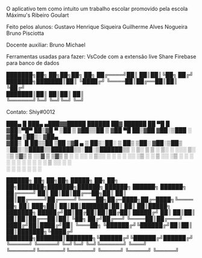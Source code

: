 O aplicativo tem como intuito um trabalho escolar 
promovido pela escola Máximu's Ribeiro Goulart

Feito pelos alunos:
Gustavo Henrique Siqueira
Guilherme Alves Nogueira
Bruno Pisciotta

Docente auxiliar:
Bruno Michael 



Ferramentas usadas para fazer:
VsCode com a extensão live Share
Firebase para banco de dados 



███████╗██╗  ██╗██╗██╗   ██╗
██╔════╝██║  ██║██║╚██╗ ██╔╝
███████╗███████║██║ ╚████╔╝ 
╚════██║██╔══██║██║  ╚██╔╝  
███████║██║  ██║██║   ██║   
╚══════╝╚═╝  ╚═╝╚═╝   ╚═╝   

Contato:
Shiy#0012


 ███▄    █  ███▄ ▄███▓▓█████   ██████  ██▓  ██████ 
 ██ ▀█   █ ▓██▒▀█▀ ██▒▓█   ▀ ▒██    ▒ ▓██▒▒██    ▒ 
▓██  ▀█ ██▒▓██    ▓██░▒███   ░ ▓██▄   ▒██▒░ ▓██▄   
▓██▒  ▐▌██▒▒██    ▒██ ▒▓█  ▄   ▒   ██▒░██░  ▒   ██▒
▒██░   ▓██░▒██▒   ░██▒░▒████▒▒██████▒▒░██░▒██████▒▒
░ ▒░   ▒ ▒ ░ ▒░   ░  ░░░ ▒░ ░▒ ▒▓▒ ▒ ░░▓  ▒ ▒▓▒ ▒ ░
░ ░░   ░ ▒░░  ░      ░ ░ ░  ░░ ░▒  ░ ░ ▒ ░░ ░▒  ░ ░
   ░   ░ ░ ░      ░      ░   ░  ░  ░   ▒ ░░  ░  ░  
         ░        ░      ░  ░      ░   ░        ░  
                                                   
                                                                                    

 ██████╗ ██╗   ██╗██╗ █████╗ ██╗    ██╗   ██╗███████╗███████╗██████╗  ██████╗  ██████╗ ██████╗ 
██╔════╝ ██║   ██║██║██╔══██╗██║    ██║   ██║██╔════╝██╔════╝╚════██╗██╔═████╗██╔═████╗╚════██╗
██║  ███╗██║   ██║██║███████║██║    ██║   ██║█████╗  ███████╗ █████╔╝██║██╔██║██║██╔██║ █████╔╝
██║   ██║██║   ██║██║██╔══██║██║    ╚██╗ ██╔╝██╔══╝  ╚════██║██╔═══╝ ████╔╝██║████╔╝██║ ╚═══██╗
╚██████╔╝╚██████╔╝██║██║  ██║███████╗╚████╔╝ ███████╗███████║███████╗╚██████╔╝╚██████╔╝██████╔╝
 ╚═════╝  ╚═════╝ ╚═╝╚═╝  ╚═╝╚══════╝ ╚═══╝  ╚══════╝╚══════╝╚══════╝ ╚═════╝  ╚═════╝ ╚═════╝ 
                                                                                               
